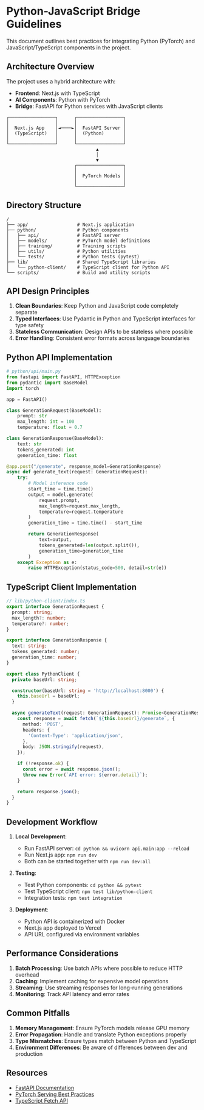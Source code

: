 # Python-JavaScript Bridge Guidelines

This document outlines best practices for integrating Python (PyTorch) and JavaScript/TypeScript components in the project.

## Architecture Overview

The project uses a hybrid architecture with:

- **Frontend**: Next.js with TypeScript
- **AI Components**: Python with PyTorch
- **Bridge**: FastAPI for Python services with JavaScript clients

```
┌─────────────────┐      ┌─────────────────┐
│                 │      │                 │
│  Next.js App    │◄────►│  FastAPI Server │
│  (TypeScript)   │      │  (Python)       │
│                 │      │                 │
└─────────────────┘      └─────────────────┘
                                 ▲
                                 │
                                 ▼
                         ┌─────────────────┐
                         │                 │
                         │  PyTorch Models │
                         │                 │
                         └─────────────────┘
```

## Directory Structure

```
/
├── app/                  # Next.js application
├── python/               # Python components
│   ├── api/              # FastAPI server
│   ├── models/           # PyTorch model definitions
│   ├── training/         # Training scripts
│   ├── utils/            # Python utilities
│   └── tests/            # Python tests (pytest)
├── lib/                  # Shared TypeScript libraries
│   └── python-client/    # TypeScript client for Python API
└── scripts/              # Build and utility scripts
```

## API Design Principles

1. **Clean Boundaries**: Keep Python and JavaScript code completely separate
2. **Typed Interfaces**: Use Pydantic in Python and TypeScript interfaces for type safety
3. **Stateless Communication**: Design APIs to be stateless where possible
4. **Error Handling**: Consistent error formats across language boundaries

## Python API Implementation

```python
# python/api/main.py
from fastapi import FastAPI, HTTPException
from pydantic import BaseModel
import torch

app = FastAPI()

class GenerationRequest(BaseModel):
    prompt: str
    max_length: int = 100
    temperature: float = 0.7

class GenerationResponse(BaseModel):
    text: str
    tokens_generated: int
    generation_time: float

@app.post("/generate", response_model=GenerationResponse)
async def generate_text(request: GenerationRequest):
    try:
        # Model inference code
        start_time = time.time()
        output = model.generate(
            request.prompt,
            max_length=request.max_length,
            temperature=request.temperature
        )
        generation_time = time.time() - start_time

        return GenerationResponse(
            text=output,
            tokens_generated=len(output.split()),
            generation_time=generation_time
        )
    except Exception as e:
        raise HTTPException(status_code=500, detail=str(e))
```

## TypeScript Client Implementation

```typescript
// lib/python-client/index.ts
export interface GenerationRequest {
  prompt: string;
  max_length?: number;
  temperature?: number;
}

export interface GenerationResponse {
  text: string;
  tokens_generated: number;
  generation_time: number;
}

export class PythonClient {
  private baseUrl: string;

  constructor(baseUrl: string = 'http://localhost:8000') {
    this.baseUrl = baseUrl;
  }

  async generateText(request: GenerationRequest): Promise<GenerationResponse> {
    const response = await fetch(`${this.baseUrl}/generate`, {
      method: 'POST',
      headers: {
        'Content-Type': 'application/json',
      },
      body: JSON.stringify(request),
    });

    if (!response.ok) {
      const error = await response.json();
      throw new Error(`API error: ${error.detail}`);
    }

    return response.json();
  }
}
```

## Development Workflow

1. **Local Development**:

   - Run FastAPI server: `cd python && uvicorn api.main:app --reload`
   - Run Next.js app: `npm run dev`
   - Both can be started together with `npm run dev:all`

2. **Testing**:

   - Test Python components: `cd python && pytest`
   - Test TypeScript client: `npm test lib/python-client`
   - Integration tests: `npm test integration`

3. **Deployment**:
   - Python API is containerized with Docker
   - Next.js app deployed to Vercel
   - API URL configured via environment variables

## Performance Considerations

1. **Batch Processing**: Use batch APIs where possible to reduce HTTP overhead
2. **Caching**: Implement caching for expensive model operations
3. **Streaming**: Use streaming responses for long-running generations
4. **Monitoring**: Track API latency and error rates

## Common Pitfalls

1. **Memory Management**: Ensure PyTorch models release GPU memory
2. **Error Propagation**: Handle and translate Python exceptions properly
3. **Type Mismatches**: Ensure types match between Python and TypeScript
4. **Environment Differences**: Be aware of differences between dev and production

## Resources

- [FastAPI Documentation](https://fastapi.tiangolo.com/)
- [PyTorch Serving Best Practices](https://pytorch.org/tutorials/intermediate/flask_rest_api_tutorial.html)
- [TypeScript Fetch API](https://developer.mozilla.org/en-US/docs/Web/API/Fetch_API/Using_Fetch)
